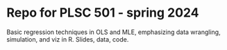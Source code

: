 # Repo for PLSC 501 - spring 2024

Basic regression techniques in OLS and MLE, emphasizing data wrangling, simulation, and viz in R. Slides, data, code. 
